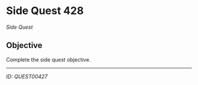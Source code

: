 # Side Quest 428

*Side Quest*

## Objective
Complete the side quest objective.

---
*ID: QUEST00427*